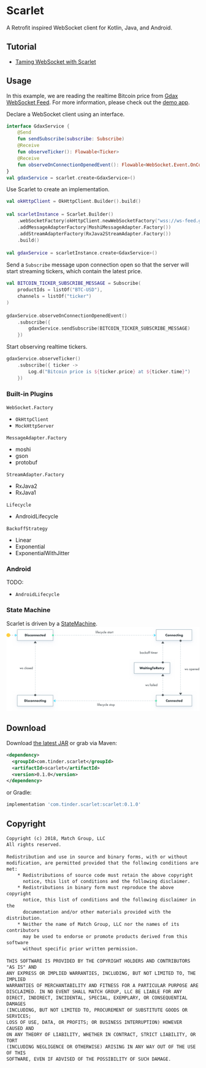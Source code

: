 Scarlet
===

A Retrofit inspired WebSocket client for Kotlin, Java, and Android.

Tutorial
---
- [Taming WebSocket with Scarlet](https://tech.gotinder.com/taming-websocket-with-scarlet/)

Usage
---
In this example, we are reading the realtime Bitcoin price from [Gdax WebSocket Feed][gdax-websocket-feed].
For more information, please check out the [demo app][demo-app].

Declare a WebSocket client using an interface.

~~~ kotlin
interface GdaxService {
	@Send
	fun sendSubscribe(subscribe: Subscribe)
	@Receive
 	fun observeTicker(): Flowable<Ticker>
	@Receive
	fun observeOnConnectionOpenedEvent(): Flowable<WebSocket.Event.OnConnectionOpen<*>>
}
val gdaxService = scarlet.create<GdaxService>()
~~~

Use Scarlet to create an implementation.

~~~ kotlin
val okHttpClient = OkHttpClient.Builder().build()

val scarletInstance = Scarlet.Builder()
    .webSocketFactory(okHttpClient.newWebSocketFactory("wss://ws-feed.gdax.com"))
    .addMessageAdapterFactory(MoshiMessageAdapter.Factory())
    .addStreamAdapterFactory(RxJava2StreamAdapter.Factory())
    .build()

val gdaxService = scarletInstance.create<GdaxService>()
~~~

Send a `Subscribe` message upon connection open so that the server will start streaming tickers, which contain the latest price.
~~~ kotlin
val BITCOIN_TICKER_SUBSCRIBE_MESSAGE = Subscribe(
    productIds = listOf("BTC-USD"),
    channels = listOf("ticker")
)

gdaxService.observeOnConnectionOpenedEvent()
    .subscribe({
        gdaxService.sendSubscribe(BITCOIN_TICKER_SUBSCRIBE_MESSAGE)
    })
~~~

Start observing realtime tickers.
~~~ kotlin
gdaxService.observeTicker()
    .subscribe({ ticker ->
        Log.d("Bitcoin price is ${ticker.price} at ${ticker.time}")
    })
~~~

### Built-in Plugins
`WebSocket.Factory`
- `OkHttpClient`
- `MockHttpServer`

`MessageAdapter.Factory`
- moshi
- gson
- protobuf

`StreamAdapter.Factory`
- RxJava2
- RxJava1

`Lifecycle`
- AndroidLifecycle

`BackoffStrategy`
- Linear
- Exponential
- ExponentialWithJitter

### Android
TODO:
- `AndroidLifecycle`


### State Machine
Scarlet is driven by a [StateMachine](https://github.com/Tinder/StateMachine).
![State Diagram](./example/scarlet-state-machine.png)

Download
--------
Download [the latest JAR][latest-jar] or grab via Maven:
```xml
<dependency>
  <groupId>com.tinder.scarlet</groupId>
  <artifactId>scarlet</artifactId>
  <version>0.1.0</version>
</dependency>
```
or Gradle:
```groovy
implementation 'com.tinder.scarlet:scarlet:0.1.0'
```

Copyright
---
~~~
Copyright (c) 2018, Match Group, LLC
All rights reserved.

Redistribution and use in source and binary forms, with or without
modification, are permitted provided that the following conditions are met:
    * Redistributions of source code must retain the above copyright
      notice, this list of conditions and the following disclaimer.
    * Redistributions in binary form must reproduce the above copyright
      notice, this list of conditions and the following disclaimer in the
      documentation and/or other materials provided with the distribution.
    * Neither the name of Match Group, LLC nor the names of its contributors
      may be used to endorse or promote products derived from this software
      without specific prior written permission.

THIS SOFTWARE IS PROVIDED BY THE COPYRIGHT HOLDERS AND CONTRIBUTORS "AS IS" AND
ANY EXPRESS OR IMPLIED WARRANTIES, INCLUDING, BUT NOT LIMITED TO, THE IMPLIED
WARRANTIES OF MERCHANTABILITY AND FITNESS FOR A PARTICULAR PURPOSE ARE
DISCLAIMED. IN NO EVENT SHALL MATCH GROUP, LLC BE LIABLE FOR ANY
DIRECT, INDIRECT, INCIDENTAL, SPECIAL, EXEMPLARY, OR CONSEQUENTIAL DAMAGES
(INCLUDING, BUT NOT LIMITED TO, PROCUREMENT OF SUBSTITUTE GOODS OR SERVICES;
LOSS OF USE, DATA, OR PROFITS; OR BUSINESS INTERRUPTION) HOWEVER CAUSED AND
ON ANY THEORY OF LIABILITY, WHETHER IN CONTRACT, STRICT LIABILITY, OR TORT
(INCLUDING NEGLIGENCE OR OTHERWISE) ARISING IN ANY WAY OUT OF THE USE OF THIS
SOFTWARE, EVEN IF ADVISED OF THE POSSIBILITY OF SUCH DAMAGE.
~~~

 [gdax-websocket-feed]: https://docs.gdax.com/#websocket-feed
 [latest-jar]: https://tinder.jfrog.io/tinder/webapp/#/artifacts/browse/tree/General/libs-release-local/com/tinder/scarlet/scarlet
 [demo-app]: https://github.com/Tinder/Scarlet/tree/scarlet-demo-8/demo/src/main/java/com/tinder/app

